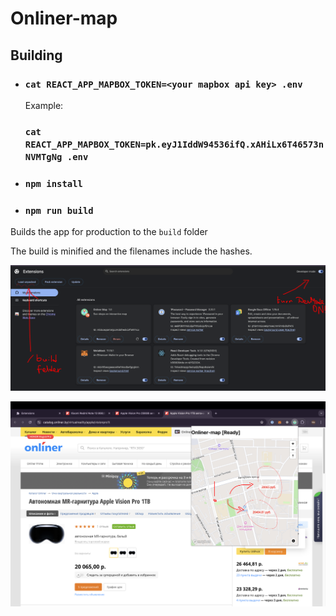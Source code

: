 # Onliner-map

## Building

- ### `cat REACT_APP_MAPBOX_TOKEN=<your mapbox api key> .env `
  
  Example:
  
  ### `cat REACT_APP_MAPBOX_TOKEN=pk.eyJ1IddW94536ifQ.xAHiLx6T46573nNVMTgNg .env`

- ### `npm install`

- ### `npm run build`

Builds the app for production to the `build` folder

The build is minified and the filenames include the hashes.

![](screenshot.png)

![](screenshot2.png)
